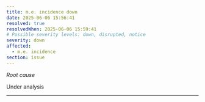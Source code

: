 ```yaml
---
title: m.e. incidence down
date: 2025-06-06 15:56:41
resolved: true
resolvedWhen: 2025-06-06 15:59:41
# Possible severity levels: down, disrupted, notice
severity: down
affected:
  - m.e. incidence
section: issue
---
```


*Root cause*

Under analysis

---


